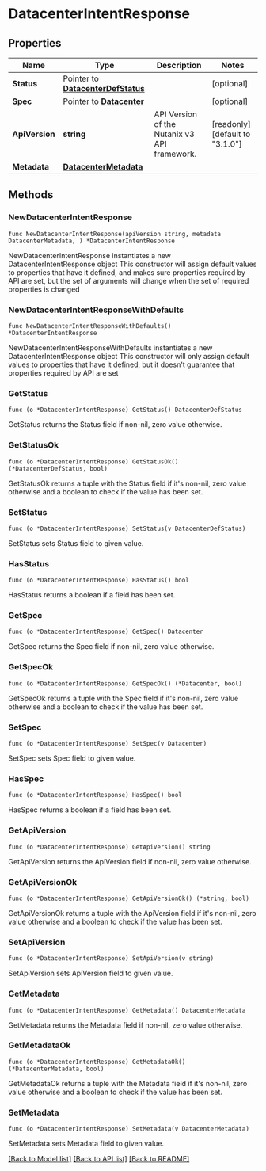 # DatacenterIntentResponse

## Properties

Name | Type | Description | Notes
------------ | ------------- | ------------- | -------------
**Status** | Pointer to [**DatacenterDefStatus**](DatacenterDefStatus.md) |  | [optional] 
**Spec** | Pointer to [**Datacenter**](Datacenter.md) |  | [optional] 
**ApiVersion** | **string** | API Version of the Nutanix v3 API framework. | [readonly] [default to "3.1.0"]
**Metadata** | [**DatacenterMetadata**](DatacenterMetadata.md) |  | 

## Methods

### NewDatacenterIntentResponse

`func NewDatacenterIntentResponse(apiVersion string, metadata DatacenterMetadata, ) *DatacenterIntentResponse`

NewDatacenterIntentResponse instantiates a new DatacenterIntentResponse object
This constructor will assign default values to properties that have it defined,
and makes sure properties required by API are set, but the set of arguments
will change when the set of required properties is changed

### NewDatacenterIntentResponseWithDefaults

`func NewDatacenterIntentResponseWithDefaults() *DatacenterIntentResponse`

NewDatacenterIntentResponseWithDefaults instantiates a new DatacenterIntentResponse object
This constructor will only assign default values to properties that have it defined,
but it doesn't guarantee that properties required by API are set

### GetStatus

`func (o *DatacenterIntentResponse) GetStatus() DatacenterDefStatus`

GetStatus returns the Status field if non-nil, zero value otherwise.

### GetStatusOk

`func (o *DatacenterIntentResponse) GetStatusOk() (*DatacenterDefStatus, bool)`

GetStatusOk returns a tuple with the Status field if it's non-nil, zero value otherwise
and a boolean to check if the value has been set.

### SetStatus

`func (o *DatacenterIntentResponse) SetStatus(v DatacenterDefStatus)`

SetStatus sets Status field to given value.

### HasStatus

`func (o *DatacenterIntentResponse) HasStatus() bool`

HasStatus returns a boolean if a field has been set.

### GetSpec

`func (o *DatacenterIntentResponse) GetSpec() Datacenter`

GetSpec returns the Spec field if non-nil, zero value otherwise.

### GetSpecOk

`func (o *DatacenterIntentResponse) GetSpecOk() (*Datacenter, bool)`

GetSpecOk returns a tuple with the Spec field if it's non-nil, zero value otherwise
and a boolean to check if the value has been set.

### SetSpec

`func (o *DatacenterIntentResponse) SetSpec(v Datacenter)`

SetSpec sets Spec field to given value.

### HasSpec

`func (o *DatacenterIntentResponse) HasSpec() bool`

HasSpec returns a boolean if a field has been set.

### GetApiVersion

`func (o *DatacenterIntentResponse) GetApiVersion() string`

GetApiVersion returns the ApiVersion field if non-nil, zero value otherwise.

### GetApiVersionOk

`func (o *DatacenterIntentResponse) GetApiVersionOk() (*string, bool)`

GetApiVersionOk returns a tuple with the ApiVersion field if it's non-nil, zero value otherwise
and a boolean to check if the value has been set.

### SetApiVersion

`func (o *DatacenterIntentResponse) SetApiVersion(v string)`

SetApiVersion sets ApiVersion field to given value.


### GetMetadata

`func (o *DatacenterIntentResponse) GetMetadata() DatacenterMetadata`

GetMetadata returns the Metadata field if non-nil, zero value otherwise.

### GetMetadataOk

`func (o *DatacenterIntentResponse) GetMetadataOk() (*DatacenterMetadata, bool)`

GetMetadataOk returns a tuple with the Metadata field if it's non-nil, zero value otherwise
and a boolean to check if the value has been set.

### SetMetadata

`func (o *DatacenterIntentResponse) SetMetadata(v DatacenterMetadata)`

SetMetadata sets Metadata field to given value.



[[Back to Model list]](../README.md#documentation-for-models) [[Back to API list]](../README.md#documentation-for-api-endpoints) [[Back to README]](../README.md)


